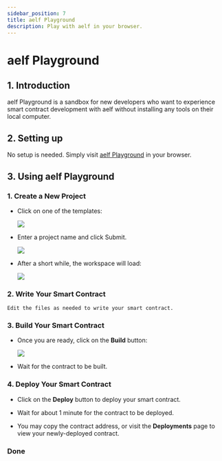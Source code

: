 ```yaml
---
sidebar_position: 7
title: aelf Playground
description: Play with aelf in your browser.
---
```


# aelf Playground

## 1. Introduction

aelf Playground is a sandbox for new developers who want to experience smart contract development with aelf without installing any tools on their local computer.

## 2. Setting up

No setup is needed. Simply visit [aelf Playground](https://playground.aelf.com) in your browser.

## 3. Using aelf Playground

### 1. Create a New Project

- Click on one of the templates:

  ![](/img/playground-1.png)

- Enter a project name and click Submit.

  ![](/img/playground-2.png)

- After a short while, the workspace will load:

  ![](/img/playground-3.png)

### 2. Write Your Smart Contract

    Edit the files as needed to write your smart contract.

### 3. Build Your Smart Contract

- Once you are ready, click on the **Build** button:

  ![](/img/playground-4.png)

- Wait for the contract to be built.

### 4. Deploy Your Smart Contract

- Click on the **Deploy** button to deploy your smart contract.

- Wait for about 1 minute for the contract to be deployed.

- You may copy the contract address, or visit the **Deployments** page to view your newly-deployed contract.

### Done
